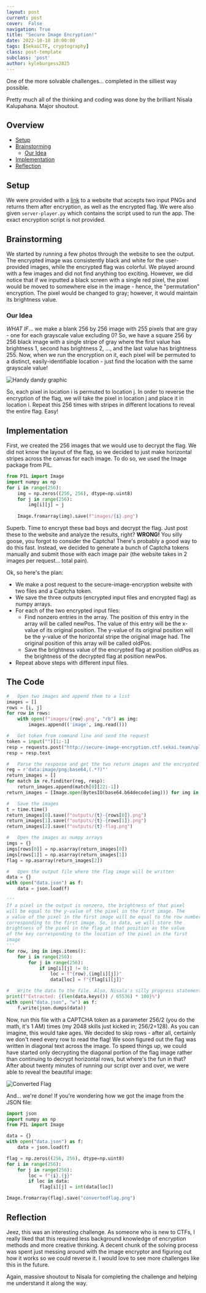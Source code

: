 ```yaml
---
layout: post
current: post
cover:  False
navigation: True
title: "Secure Image Encryption!"
date: 2022-10-18 10:00:00
tags: [SekaiCTF, cryptography]
class: post-template
subclass: 'post'
author: kyleburgess2025
---
```


One of the more solvable challenges... completed in the silliest way possible.

Pretty much all of the thinking and coding was done by the brilliant Nisala Kalupahana. Major shoutout.
## Overview
- [Setup](#setup)
- [Brainstorming](#Brainstorming)
    - [Our Idea](#our-idea)
- [Implementation](#implementation)
- [Reflection](#reflection)

## Setup
We were provided with a [link](http://secure-image-encryption.ctf.sekai.team) to a website that accepts two input PNGs and returns them after encryption, as well as the encrypted flag. We were also given `server-player.py` which contains the script used to run the app. The exact encryption script is not provided.

## Brainstorming
We started by running a few photos through the website to see the output. The encrypted image was consistently black and white for the user-provided images, while the encrypted flag was colorful. We played around with a few images and did not find anything too exciting. However, we did notice that if we inputted a black screen with a single red pixel, the pixel would be moved to somewhere else in the image - hence, the "permutation" encryption. The pixel would be changed to gray; however, it would maintain its brightness value.

### Our Idea
*WHAT IF*... we make a blank 256 by 256 image with 255 pixels that are gray - one for each grayscale value excluding 0? So, we have a square 256 by 256 black image with a single stripe of gray where the first value has brightness 1, second has brightness 2, ..., and the last value has brightness 255. Now, when we run the encryption on it, each pixel will be permuted to a distinct, easily-identifiable location - just find the location with the same grayscale value! 

![Handy dandy graphic](/assets/sekai/kyleburgess2005/based_on_what.jpg)

 So, each pixel in location i is permuted to location j. In order to reverse the encryption of the flag, we will take the pixel in location j and place it in location i. Repeat this 256 times with stripes in different locations to reveal the entire flag. Easy!
## Implementation
First, we created the 256 images that we would use to decrypt the flag. We did not know the layout of the flag, so we decided to just make horizontal stripes across the canvas for each image. To do so, we used the Image package from PIL.
```py
from PIL import Image
import numpy as np
for i in range(256):
    img = np.zeros((256, 256), dtype=np.uint8)
    for j in range(256):
        img[i][j] = j
    
    Image.fromarray(img).save(f"images/{i}.png")
```
Superb. Time to encrypt these bad boys and decrypt the flag. Just post these to the website and analyze the results, right? **WRONG!** You silly goose, you forgot to consider the Captcha! There's probably a good way to do this fast. Instead, we decided to generate a bunch of Captcha tokens manually and submit those with each image pair (the website takes in 2 images per request... total pain). 

Ok, so here's the plan:
* We make a post request to the secure-image-encryption website with two files and a Captcha token.
* We save the three outputs (encrypted input files and encrypted flag) as numpy arrays.
* For each of the two encrypted input files:
    * Find nonzero entries in the array. The position of this entry in the array will be called newPos. The value of this entry will be the x-value of its original position. The y-value of its original position will be the y-value of the horizontal stripe the original image had. The original position of this array will be called oldPos.
    * Save the brightness value of the encrypted flag at position oldPos as the brightness of the decrypted flag at position newPos.
* Repeat above steps with different input files.

## The Code
```py
#   Open two images and append them to a list
images = []
rows = [i, j]
for row in rows:    
    with open(f"images/{row}.png", "rb") as img:
        images.append(('image', img.read()))

#   Get token from command line and send the request
token = input("")[1:-1]
resp = requests.post("http://secure-image-encryption.ctf.sekai.team/upload", files=images, data={"g-recaptcha-response": token})
resp = resp.text

#   Parse the response and get the two return images and the encrypted flag
reg = r'data:image/png;base64,(.*?)"'
return_images = []
for match in re.finditer(reg, resp):
    return_images.append(match[0][22:-1])
return_images = [Image.open(BytesIO(base64.b64decode(img))) for img in return_images]

#   Save the images
t = time.time()
return_images[0].save(f"outputs/{t}-{rows[0]}.png")
return_images[1].save(f"outputs/{t}-{rows[1]}.png")
return_images[2].save(f"outputs/{t}-flag.png")

#   Open the images as numpy arrays
imgs = {}
imgs[rows[0]] = np.asarray(return_images[0])
imgs[rows[1]] = np.asarray(return_images[1])
flag = np.asarray(return_images[2])

#   Open the output file where the flag image will be written
data = {}
with open("data.json") as f:
    data = json.load(f)

'''
If a pixel in the output is nonzero, the brightness of that pixel 
will be equal to the y-value of the pixel in the first image. The 
x value of the pixel in the first image will be equal to the row number
corresponding to the first image. So, in data, we will store the 
brightness of the pixel in the flag at that position as the value 
of the key corresponding to the location of the pixel in the first 
image
'''
for row, img in imgs.items():
    for i in range(256):
        for j in range(256):
            if img[i][j] != 0:
                loc = f"{row},{img[i][j]}"
                data[loc] = f"{flag[i][j]}"

#   Write the data to the file. Also, Nisala's silly progress statement.
print(f"Extracted: {(len(data.keys()) / 65536) * 100}%")
with open("data.json", "w") as f:
    f.write(json.dumps(data))
```

Now, run this file with a CAPTCHA token as a parameter 256/2 (you do the math, it's 1 AM) times (my 2048 skills just kicked in; 256/2=128). As you can imagine, this would take ages. We decided to skip rows - after all, certainly we don't need every row to read the flag! We soon figured out the flag was written in diagonal text across the image. To speed things up, we could have started only decrypting the diagonal portion of the flag image rather than continuing to decrypt horizontal rows, but where's the fun in that? After about twenty minutes of running our script over and over, we were able to reveal the beautiful image:

![Converted Flag](/assets/sekai/kyleburgess2005/convertedflag.png)

And... we're done! If you're wondering how we got the image from the JSON file:

```py
import json
import numpy as np
from PIL import Image

data = {}
with open("data.json") as f:
    data = json.load(f)

flag = np.zeros((256, 256), dtype=np.uint8)
for i in range(256):
    for j in range(256):
        loc = f"{i},{j}"
        if loc in data:
            flag[i][j] = int(data[loc])

Image.fromarray(flag).save("convertedflag.png")
```

## Reflection
Jeez, this was an interesting challenge. As someone who is new to CTFs, I really liked that this required less background knowledge of encryption methods and more creative thinking. A decent chunk of the solving process was spent just messing around with the image encryptor and figuring out how it works so we could reverse it. I would love to see more challenges like this in the future.

Again, massive shoutout to Nisala for completing the challenge and helping me understand it along the way. 